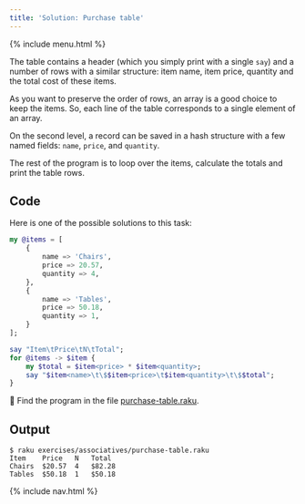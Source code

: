 ```yaml
---
title: 'Solution: Purchase table'
---
```


{% include menu.html %}

The table contains a header (which you simply print with a single `say`) and a number of rows with a similar structure: item name, item price, quantity and the total cost of these items.

As you want to preserve the order of rows, an array is a good choice to keep the items. So, each line of the table corresponds to a single element of an array. 

On the second level, a record can be saved in a hash structure with a few named fields: `name`, `price`, and `quantity`.

The rest of the program is to loop over the items, calculate the totals and print the table rows.

## Code

Here is one of the possible solutions to this task:

```raku
my @items = [
    {
        name => 'Chairs',
        price => 20.57,
        quantity => 4,
    },
    {
        name => 'Tables',
        price => 50.18,
        quantity => 1,
    }
];

say "Item\tPrice\tN\tTotal";
for @items -> $item {
    my $total = $item<price> * $item<quantity>;
    say "$item<name>\t\$$item<price>\t$item<quantity>\t\$$total";
}
```

🦋 Find the program in the file [purchase-table.raku](https://github.com/ash/raku-course/blob/master/exercises/associatives/purchase-table.raku).

## Output

```console
$ raku exercises/associatives/purchase-table.raku
Item	Price	N	Total
Chairs	$20.57	4	$82.28
Tables	$50.18	1	$50.18
```

{% include nav.html %}
